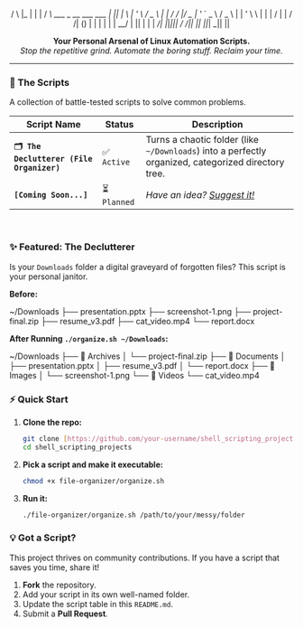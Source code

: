 <div align="center">


/ \ |_   | | |    / __\ ___  _ __ ___   ___  | || |
\ | '_ \ / _ \ | |   / /  |/ _ | '_ ` _ \ / _ \ | | '
\ \ | | |  / | |  / /| () | | | | | |  __/ | || | | |
_/| |_|_|||  _/ _/|| || ||___|  _|| ||

**Your Personal Arsenal of Linux Automation Scripts.** <br>
*Stop the repetitive grind. Automate the boring stuff. Reclaim your time.*

</div>

---

### 📜 The Scripts

A collection of battle-tested scripts to solve common problems.

| Script Name                                  | Status      | Description                                                                                             |
| -------------------------------------------- | ----------- | ------------------------------------------------------------------------------------------------------- |
| **`🗂️ The Declutterer (File Organizer)`** | ✅ `Active` | Turns a chaotic folder (like `~/Downloads`) into a perfectly organized, categorized directory tree.      |
| **`[Coming Soon...]`** | ⏳ `Planned`  | *Have an idea? [Suggest it!](https://github.com/your-username/shell_scripting_projects/issues)* |

<br>

### ✨ Featured: The Declutterer

Is your `Downloads` folder a digital graveyard of forgotten files? This script is your personal janitor.

**Before:**

~/Downloads
├── presentation.pptx
├── screenshot-1.png
├── project-final.zip
├── resume_v3.pdf
├── cat_video.mp4
└── report.docx

**After Running `./organize.sh ~/Downloads`:**

~/Downloads
├── 📂 Archives
│   └── project-final.zip
├── 📂 Documents
│   ├── presentation.pptx
│   ├── resume_v3.pdf
│   └── report.docx
├── 📂 Images
│   └── screenshot-1.png
└── 📂 Videos
└── cat_video.mp4

### ⚡ Quick Start

1.  **Clone the repo:**
    ```bash
    git clone [https://github.com/your-username/shell_scripting_projects.git](https://github.com/your-username/shell_scripting_projects.git)
    cd shell_scripting_projects
    ```
2.  **Pick a script and make it executable:**
    ```bash
    chmod +x file-organizer/organize.sh
    ```
3.  **Run it:**
    ```bash
    ./file-organizer/organize.sh /path/to/your/messy/folder
    ```

### 💡 Got a Script?

This project thrives on community contributions. If you have a script that saves you time, share it!

1.  **Fork** the repository.
2.  Add your script in its own well-named folder.
3.  Update the script table in this `README.md`.
4.  Submit a **Pull Request**.
